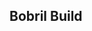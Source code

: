 [//]: <> (!!! ORDER OF ROWS IS REQUIRED !!!)
[//]: <> (menuLabel:'Bobril Build')
[//]: <> (menuAnchor:'menu-bobril-build')
[//]: <> (previous:'routing.md';next: 'bobx.md')
[//]: <> (symlink:'../../../submodule/bobril-samples/articles/05_bobril-bobril-build.md')
<h2 id="menu-bobril-build">Bobril Build</h2>